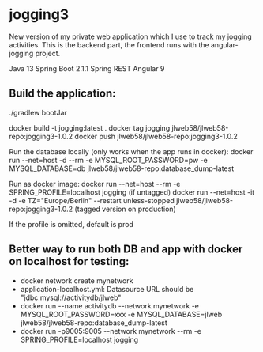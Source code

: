 # jogging3

New version of my private web application which I use to track my jogging activities. This is the backend part, the frontend runs with the angular-jogging project.

Java 13
Spring Boot 2.1.1
Spring REST
Angular 9

## Build the application:

./gradlew bootJar

docker build -t jogging:latest .
docker tag jogging jlweb58/jlweb58-repo:jogging3-1.0.2
docker push jlweb58/jlweb58-repo:jogging3-1.0.2

Run the database locally (only works when the app runs in docker):
docker run --net=host -d --rm -e MYSQL_ROOT_PASSWORD=pw -e MYSQL_DATABASE=db  jlweb58/jlweb58-repo:database_dump-latest

Run as docker image: 
docker run --net=host --rm -e SPRING_PROFILE=localhost jogging 
(if untagged)
docker run --net=host -it -d -e TZ="Europe/Berlin" --restart unless-stopped jlweb58/jlweb58-repo:jogging3-1.0.2
(tagged version on production)

If the profile is omitted, default is prod

## Better way to run both DB and app with docker on localhost for testing:
* docker network create mynetwork
* application-localhost.yml: Datasource URL should be "jdbc:mysql://activitydb/jlweb"
* docker run --name activitydb --network mynetwork -e MYSQL_ROOT_PASSWORD=xxx -e MYSQL_DATABASE=jlweb  jlweb58/jlweb58-repo:database_dump-latest
* docker run -p9005:9005 --network mynetwork --rm -e SPRING_PROFILE=localhost jogging


